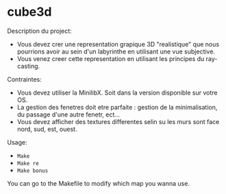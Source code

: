 # cube3d

Description du project:
* Vous devez crer une representation grapique 3D "realistique" que nous pourrions avoir au sein d'un labyrinthe en utilisant une vue subjective.
* Vous venez creer cette representation en utilisant les principes du ray-casting.
 
Contraintes:
* Vous devez utiliser la MinilibX. Soit dans la version disponible sur votre OS.
* La gestion des fenetres doit etre parfaite : gestion de la minimalisation, du passage d'une autre fenetr, ect...
* Vous devez afficher des textures differentes selin su les murs sont face nord, sud, est, ouest.
 
Usage:
- `Make`
- `Make re`
- `Make bonus`

You can go to the Makefile to modify which map you wanna use.
